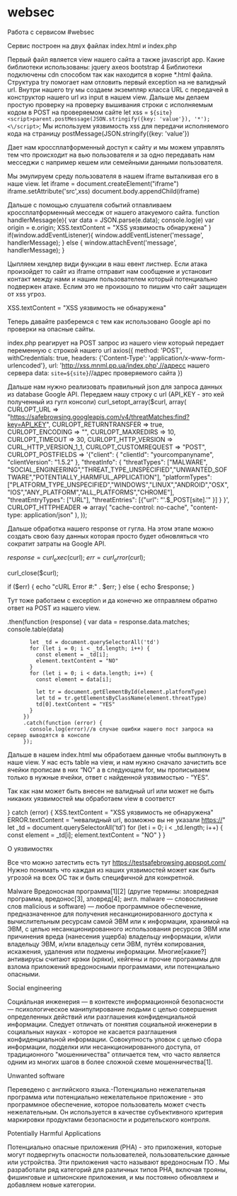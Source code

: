 # websec

Работа с сервисом #websec

Сервис построен на двух файлах index.html и index.php

Первый файл является view нашего сайта а также javascript app. Какие библиотеки использованы:
jquery
axeos
bootstrap 4
Библиотеки подключены cdn способом так как находится в корне *.html файла. Структура try помогает нам отловить первый exception на не валидный url. Внутри нашего try мы создаем экземпляр класса URL с передачей в конструктор нашего url из input в нашем view. Дальше мы делаем простую проверку на проверку вышивания строки с исполняемым кодом в POST на проверяемом сайте
let xss = `${site}<script>parent.postMessage(JSON.stringify({key: 'value'}), '*');<\/script>`;
Мы используем уязвимость xss для передачи исполняемого кода на страницу
postMessage(JSON.stringify({key: 'value'})

Дает нам кроссплатформенный доступ к сайту и мы можем управлять тем что происходит на вью пользователя и за одно передавать нам месседжи с например кешем или семейными данными пользователя.

Мы эмулируем среду пользователя в нашем iframe выталкивая его в наше view.
let iframe = document.createElement("iframe")
iframe.setAttribute('src',xss)
document.body.appendChild(iframe)

Дальше с помощью слушателя событий отлавливаем кроссплатформенный месседж от нашего атакуемого сайта.
function handlerMessage(e){
     var data = JSON.parse(e.data);
     console.log(e)
     var origin = e.origin;
     XSS.textContent = "XSS уязвимость обнаружена"
   }
   if(window.addEventListener){
     window.addEventListener('message', handlerMessage);
   } else {
     window.attachEvent('message', handlerMessage);
   }

Цыпляем хендлер види функции в наш евент листнер. Если атака произойдет то сайт из iframe отправит нам сообщение и установит контакт между нами и нашим пользователем который потенциально подвержен атаке. Еслим это не произошло то пишим что сайт защищен от xss угроз.


XSS.textContent = "XSS уязвимость не обнаружена"


Теперь давайте разберемся с тем как использовано Google api по проверки на опасные сайты.

index.php реагирует на POST запрос из нашего view который передает переменную с строкой нашего url
axios({
           method: 'POST',
           withCredentials: true,
           headers: {'Content-Type': 'application/x-www-form-urlencoded'},
           url: 'http://xss.mnml.pp.ua/index.php',//адресс нашего сервера
           data: `site=${site}`//адрес проверяемого сайта
         })


Дальше нам нужно реализовать правильный json для запроса данных из database Google API. Передаем нашу строку с url (API_KEY - это кей полученный из гугл консоли)
   curl_setopt_array($curl, array(
   CURLOPT_URL => "https://safebrowsing.googleapis.com/v4/threatMatches:find?key=API_KEY",
   CURLOPT_RETURNTRANSFER => true,
   CURLOPT_ENCODING => "",
   CURLOPT_MAXREDIRS => 10,
   CURLOPT_TIMEOUT => 30,
   CURLOPT_HTTP_VERSION => CURL_HTTP_VERSION_1_1,
   CURLOPT_CUSTOMREQUEST => "POST",
   CURLOPT_POSTFIELDS => '{"client": {
       "clientId":      "yourcompanyname",
       "clientVersion": "1.5.2"
       },
       "threatInfo": {
       "threatTypes":      ["MALWARE", "SOCIAL_ENGINEERING","THREAT_TYPE_UNSPECIFIED","UNWANTED_SOFTWARE","POTENTIALLY_HARMFUL_APPLICATION"],
       "platformTypes":    ["PLATFORM_TYPE_UNSPECIFIED","WINDOWS","LINUX","ANDROID","OSX","IOS","ANY_PLATFORM","ALL_PLATFORMS","CHROME"],
       "threatEntryTypes": ["URL"],
       "threatEntries":    [{"url": "'.$_POST[site].'" }]
       }
   }',
   CURLOPT_HTTPHEADER => array(
       "cache-control: no-cache",
       "content-type: application/json"
   ),
   ));



Дальше обработка нашего response от гугла. На этом этапе можно создать свою базу данных которая просто будет обновляться что сократит затраты на Google API.

   $response = curl_exec($curl);
   $err = curl_error($curl);
 
   curl_close($curl);
 
   if ($err) {
   echo "cURL Error #:" . $err;
   } else {
   echo $response;
   }

Тут тоже работаем с exception и да конечно же отправляем обратно ответ на POST из нашего view.

.then(function (response) {
           var data = response.data.matches;
           console.table(data)
 
           let _td = document.querySelectorAll('td')
           for (let i = 0; i < _td.length; i++) {
             const element = _td[i];
             element.textContent = "NO"
           }
           for (let i = 0; i < data.length; i++) {
             const element = data[i];
            
             let tr = document.getElementById(element.platformType)
             let td = tr.getElementsByClassName(element.threatType)
             td[0].textContent = "YES"
           }
         })
         .catch(function (error) {
           console.log(error)//в случае ошибки нашего пост запроса на сервер выводятся в консоле
         });

Дальше в нашем index.html мы обработаем данные чтобы выплюнуть в наше view.
У нас есть table на view, и нам нужно сначало зачистить все ячейки прописам в них “NO” а в следующем for, мы прописываем только в нужные ячейки, ответ с найденной уязвимостью - “YES”.

Так как нам может быть внесен не валидный url или может не быть никаких уязвимостей мы обработаем view в соответст

} catch (error) {
         XSS.textContent = "XSS уязвимость не обнаружена"
         ERROR.textContent = "невалидный url, возможно вы не указали <https://>"
         let _td = document.querySelectorAll('td')
           for (let i = 0; i < _td.length; i++) {
             const element = _td[i];
             element.textContent = "NO"
           }
       }
 


  О уязвимостях

Все что можно затестить есть тут https://testsafebrowsing.appspot.com/
Нужно понимать что каждая из наших уязвимостей может как быть угрозой на всех ОС так и быть специфичной для конкретной.

Malware
Вредоносная программа[1][2] (другие термины: зловредная программа, вредонос[3], зловред[4]; англ. malware — словослияние слов malicious и software) — любое программное обеспечение, предназначенное для получения несанкционированного доступа к вычислительным ресурсам самой ЭВМ или к информации, хранимой на ЭВМ, с целью несанкционированного использования ресурсов ЭВМ или причинения вреда (нанесения ущерба) владельцу информации, и/или владельцу ЭВМ, и/или владельцу сети ЭВМ, путём копирования, искажения, удаления или подмены информации. Многие[какие?] антивирусы считают крэки (кряки), кейгены и прочие программы для взлома приложений вредоносными программами, или потенциально опасными.


Social engineering

Социáльная инженерия — в контексте информационной безопасности — психологическое манипулирование людьми с целью совершения определенных действий или разглашения конфиденциальной информации. Следует отличать от понятия социальной инженерии в социальных науках - которое не касается разглашения конфиденциальной информации. Совокупность уловок с целью сбора информации, подделки или несанкционированного доступа, от традиционного "мошенничества" отличается тем, что часто является одним из многих шагов в более сложной схеме мошенничества[1].

Unwanted software

Переведено с английского языка.-Потенциально нежелательная программа или потенциально нежелательное приложение - это программное обеспечение, которое пользователь может счесть нежелательным. Он используется в качестве субъективного критерия маркировки продуктами безопасности и родительского контроля.




Potentially Harmful Applications

Потенциально опасные приложения (PHA) - это приложения, которые могут подвергнуть опасности пользователей, пользовательские данные или устройства. Эти приложения часто называют вредоносным ПО . Мы разработали ряд категорий для различных типов PHA, включая трояны, фишинговые и шпионские приложения, и мы постоянно обновляем и добавляем новые категории.
